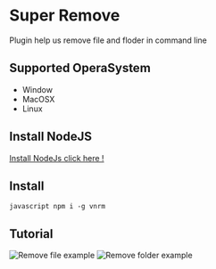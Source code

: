 # Super Remove 

Plugin help us remove file and floder in command line


## Supported OperaSystem
* Window
* MacOSX
* Linux

## Install NodeJS
[Install NodeJs click here !](https://nodejs.org/en/)

## Install

```javascript npm i -g vnrm```


## Tutorial 

![Remove file example](https://media.giphy.com/media/3oFzm591DaU08CLcJ2/)
![Remove folder example](https://media.giphy.com/media/3oFzm591DaU08CLcJ2/)